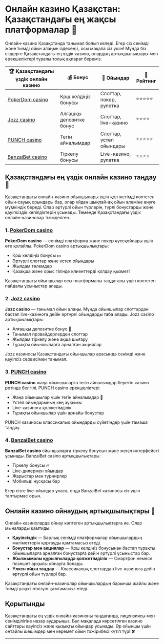 # Онлайн казино Қазақстан: Қазақстандағы ең жақсы платформалар 🎰

Онлайн-казино Қазақстанда танымал болып келеді. Егер сіз сенімді және тиімді ойын алаңын іздесеңіз, осы мақала сіз үшін! Мұнда біз сіздерге Қазақстандағы ең үздік казино, олардың артықшылықтары мен ерекшеліктері туралы толық ақпарат береміз.

| 🏆 Қазақстандағы үздік онлайн казино | 💰 Бонус | 🎰 Ойындар | 🏅 Рейтинг |
|------------------------------------|----------|------------|------------|
| [PokerDom casino](https://brandplay.link/Bxg7SC7H)         | Қош келдіңіз бонусы | Слоттар, покер, рулетка | ⭐⭐⭐⭐⭐ |
| [Jozz casino](https://tk435zi5i9.com/alt/jozz/registration?e8250665e216213938eeaefaf3e61c0a)            | Алғашқы депозитке бонус | Слоттар, live-казино | ⭐⭐⭐⭐ |
| [PUNCH casino](https://betpunch1.com/d638d6d39)           | Тегін айналымдар | Слоттар, үстел ойындары | ⭐⭐⭐⭐⭐ |
| [BanzaiBet casino](https://bnzstr009.com/e9rVJ)       | Тіркелу бонусы | Live-казино, рулетка | ⭐⭐⭐⭐ |

## Қазақстандағы ең үздік онлайн казино таңдау 🎲

Қазақстандағы онлайн-казино ойыншылары үшін қол жетімді көптеген ойын-сауық орындары бар, олар үйден шықпай-ақ ойын әлеміне енуге мүмкіндік береді. Олар әртүрлі ойын түрлерін, түрлі бонустарды және қауіпсіздік кепілдіктерін ұсынады. Төменде Қазақстандағы үздік онлайн-казинолар тізімделген.

### 1. [PokerDom casino](https://brandplay.link/Bxg7SC7H)

**PokerDom casino** — сенімді платформа және покер әуесқойлары үшін өте қолайлы. PokerDom casino артықшылықтары:

- Қош келдіңіз бонусы 💵
- Әртүрлі слоттар және үстел ойындары
- Жылдам төлемдер
- Қазақша және орыс тілінде клиенттерді қолдау қызметі

Қазақстандағы ойыншылар осы платформаны таңдағаны үшін көптеген пайдалы ұсыныстар алады.

### 2. [Jozz casino](https://tk435zi5i9.com/alt/jozz/registration?e8250665e216213938eeaefaf3e61c0a)

**Jozz casino** — танымал ойын алаңы. Мұнда ойыншылар слоттардан бастап live-казиноға дейін әртүрлі ойындарды таба алады. Jozz casino артықшылықтары:

- Алғашқы депозитке бонус 🎁
- Танымал провайдерлерден слоттар
- Жылдам тіркелу және ақша шығару
- Тұрақты ойыншыларға арналған акциялар

Jozz казиносы Қазақстандағы ойыншылар арасында сенімді және қауіпсіз сервисімен танымал.

### 3. [PUNCH casino](https://betpunch1.com/d638d6d39)

**PUNCH casino** жаңа ойыншыларға тегін айналымдар беретін казино ретінде белгілі. PUNCH casino ерекшеліктері:

- Жаңа ойыншылар үшін тегін айналымдар 🎰
- Үстел ойындарының кең ауқымы
- Live-казиноға қолжетімділік
- Тұрақты ойыншылар үшін арнайы бонустар

PUNCH казиносы классикалық ойындарды сүйетіндер үшін тамаша таңдау.

### 4. [BanzaiBet casino](https://bnzstr009.com/e9rVJ)

**BanzaiBet casino** ойыншыларға тіркелу бонусын және жеңіл интерфейсті ұсынады. BanzaiBet casino артықшылықтары:

- Тіркелу бонусы 🔥
- Live-дилермен ойындар
- Жарыстар мен турнирлер
- Мобильді нұсқасы бар

Егер сізге live-ойындар ұнаса, онда BanzaiBet казиносы сіз үшін таптырмас орын.

## Онлайн казино ойнаудың артықшылықтары 🤑

Онлайн-казиноларда ойнау көптеген артықшылықтарға ие. Олар мыналарды қамтиды:

- **Қауіпсіздік** — Барлық сенімді платформалар ойыншылардың мәліметтерін қорғауды қамтамасыз етеді.
- **Бонустар мен акциялар** — Қош келдіңіз бонусынан бастап тұрақты ойыншыларға арналған бонустарға дейін әртүрлі ұсыныстар бар.
- **Жылжымалы құрылғыларда қолжетімділік** — Смартфон немесе планшет арқылы ойнауға болады.
- **Үлкен ойын таңдау** — Классикалық слоттардан live-казиноға дейін әртүрлі ойын түрлері бар.

Қазақстандағы онлайн-казинолар ойыншылардың барынша жайлы және тиімді уақыт өткізуін қамтамасыз етеді.

## Қорытынды

Қазақстандағы ең үздік онлайн-казиноны таңдағанда, лицензиясы мен сенімділігіне назар аударыңыз. Бұл мақалада көрсетілген казино сайттары қауіпсіз және қызықты ойындар ұсынады. Әр ойыншы үшін оңтайлы шешімдер мен керемет ойын тәжірибесі күтіп тұр! 🍀

---

